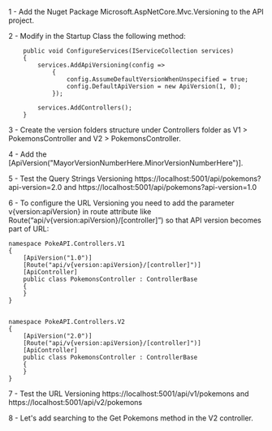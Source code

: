 1 - Add the Nuget Package Microsoft.AspNetCore.Mvc.Versioning to the API project.

2 - Modify in the Startup Class the following method:

        public void ConfigureServices(IServiceCollection services)
        {
            services.AddApiVersioning(config =>
                {
                    config.AssumeDefaultVersionWhenUnspecified = true;
                    config.DefaultApiVersion = new ApiVersion(1, 0);
                });
             
            services.AddControllers();
        }

3 - Create the version folders structure under Controllers folder as V1 > PokemonsController and V2 > PokemonsController.


4 - Add the [ApiVersion("MayorVersionNumberHere.MinorVersionNumberHere")].

5 - Test the Query Strings Versioning https://localhost:5001/api/pokemons?api-version=2.0 and https://localhost:5001/api/pokemons?api-version=1.0

6 - To configure the URL Versioning you need to add the parameter v{version:apiVersion} in route attribute like Route(“api/v{version:apiVersion}/[controller]”) so that API version becomes part of URL:

    namespace PokeAPI.Controllers.V1
    {
        [ApiVersion("1.0")]
        [Route("api/v{version:apiVersion}/[controller]")]
        [ApiController]
        public class PokemonsController : ControllerBase
        {
        }
    }


    namespace PokeAPI.Controllers.V2
    {
        [ApiVersion("2.0")]
        [Route("api/v{version:apiVersion}/[controller]")]
        [ApiController]
        public class PokemonsController : ControllerBase
        {
        }
    }

7 - Test the URL Versioning https://localhost:5001/api/v1/pokemons and https://localhost:5001/api/v2/pokemons


8 - Let's add searching to the Get Pokemons method in the V2 controller.
